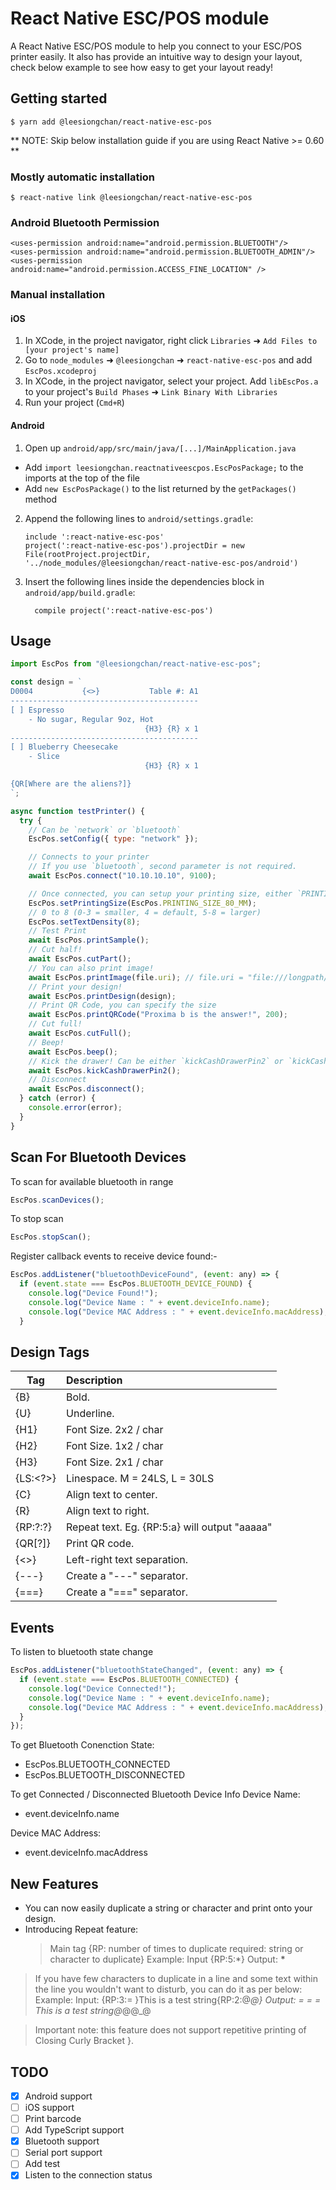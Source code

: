 # React Native ESC/POS module

A React Native ESC/POS module to help you connect to your ESC/POS printer easily.
It also has provide an intuitive way to design your layout, check below example to see how easy to get your layout ready!

## Getting started

`$ yarn add @leesiongchan/react-native-esc-pos`

** NOTE: Skip below installation guide if you are using React Native >= 0.60 **

### Mostly automatic installation

`$ react-native link @leesiongchan/react-native-esc-pos`

### Android Bluetooth Permission

```
<uses-permission android:name="android.permission.BLUETOOTH"/>
<uses-permission android:name="android.permission.BLUETOOTH_ADMIN"/>
<uses-permission android:name="android.permission.ACCESS_FINE_LOCATION" />
```

### Manual installation

#### iOS

1. In XCode, in the project navigator, right click `Libraries` ➜ `Add Files to [your project's name]`
2. Go to `node_modules` ➜ `@leesiongchan` ➜ `react-native-esc-pos` and add `EscPos.xcodeproj`
3. In XCode, in the project navigator, select your project. Add `libEscPos.a` to your project's `Build Phases` ➜ `Link Binary With Libraries`
4. Run your project (`Cmd+R`)

#### Android

1. Open up `android/app/src/main/java/[...]/MainApplication.java`

- Add `import leesiongchan.reactnativeescpos.EscPosPackage;` to the imports at the top of the file
- Add `new EscPosPackage()` to the list returned by the `getPackages()` method

2. Append the following lines to `android/settings.gradle`:
   ```
   include ':react-native-esc-pos'
   project(':react-native-esc-pos').projectDir = new File(rootProject.projectDir, 	'../node_modules/@leesiongchan/react-native-esc-pos/android')
   ```
3. Insert the following lines inside the dependencies block in `android/app/build.gradle`:
   ```
     compile project(':react-native-esc-pos')
   ```

## Usage

```javascript
import EscPos from "@leesiongchan/react-native-esc-pos";

const design = `
D0004           {<>}           Table #: A1
------------------------------------------
[ ] Espresso
    - No sugar, Regular 9oz, Hot
                              {H3} {R} x 1
------------------------------------------
[ ] Blueberry Cheesecake
    - Slice
                              {H3} {R} x 1

{QR[Where are the aliens?]}
`;

async function testPrinter() {
  try {
    // Can be `network` or `bluetooth`
    EscPos.setConfig({ type: "network" });

    // Connects to your printer
    // If you use `bluetooth`, second parameter is not required.
    await EscPos.connect("10.10.10.10", 9100);

    // Once connected, you can setup your printing size, either `PRINTING_SIZE_58_MM` or `PRINTING_SIZE_80_MM`
    EscPos.setPrintingSize(EscPos.PRINTING_SIZE_80_MM);
    // 0 to 8 (0-3 = smaller, 4 = default, 5-8 = larger)
    EscPos.setTextDensity(8);
    // Test Print
    await EscPos.printSample();
    // Cut half!
    await EscPos.cutPart();
    // You can also print image!
    await EscPos.printImage(file.uri); // file.uri = "file:///longpath/xxx.jpg"
    // Print your design!
    await EscPos.printDesign(design);
    // Print QR Code, you can specify the size
    await EscPos.printQRCode("Proxima b is the answer!", 200);
    // Cut full!
    await EscPos.cutFull();
    // Beep!
    await EscPos.beep();
    // Kick the drawer! Can be either `kickCashDrawerPin2` or `kickCashDrawerPin5`
    await EscPos.kickCashDrawerPin2();
    // Disconnect
    await EscPos.disconnect();
  } catch (error) {
    console.error(error);
  }
}
```

## Scan For Bluetooth Devices

To scan for available bluetooth in range

```javascript
EscPos.scanDevices();
```

To stop scan

```javascript
EscPos.stopScan();
```

Register callback events to receive device found:-

```javascript
EscPos.addListener("bluetoothDeviceFound", (event: any) => {
  if (event.state === EscPos.BLUETOOTH_DEVICE_FOUND) {
    console.log("Device Found!");
    console.log("Device Name : " + event.deviceInfo.name);
    console.log("Device MAC Address : " + event.deviceInfo.macAddress);
  }
```

## Design Tags

| Tag      | Description                                   |
| -------- | :-------------------------------------------- |
| {B}      | Bold.                                         |
| {U}      | Underline.                                    |
| {H1}     | Font Size. 2x2 / char                         |
| {H2}     | Font Size. 1x2 / char                         |
| {H3}     | Font Size. 2x1 / char                         |
| {LS:<?>} | Linespace. M = 24LS, L = 30LS                 |
| {C}      | Align text to center.                         |
| {R}      | Align text to right.                          |
| {RP:?:?} | Repeat text. Eg. {RP:5:a} will output "aaaaa" |
| {QR[?]}  | Print QR code.                                |
| {<>}     | Left-right text separation.                   |
| {---}    | Create a "---" separator.                     |
| {===}    | Create a "===" separator.                     |

## Events

To listen to bluetooth state change

```javascript
EscPos.addListener("bluetoothStateChanged", (event: any) => {
  if (event.state === EscPos.BLUETOOTH_CONNECTED) {
    console.log("Device Connected!");
    console.log("Device Name : " + event.deviceInfo.name);
    console.log("Device MAC Address : " + event.deviceInfo.macAddress);
  }
});
```

To get Bluetooth Conenction State:

- EscPos.BLUETOOTH_CONNECTED
- EscPos.BLUETOOTH_DISCONNECTED

To get Connected / Disconnected Bluetooth Device Info
Device Name:

- event.deviceInfo.name

Device MAC Address:

- event.deviceInfo.macAddress

## New Features

- You can now easily duplicate a string or character and print onto your design.
- Introducing Repeat feature:
  > Main tag {RP: number of times to duplicate required: string or character to duplicate}
  > Example:
  > Input {RP:5:\*}
  > Output: **\***

> If you have few characters to duplicate in a line and some text within the line you wouldn't want to disturb, you can do it as per below:
> Example:
> Input: {RP:3:= }This is a test string{RP:2:@_@}
> Output: = = = This is a test string@_@@\_@

> Important note: this feature does not support repetitive printing of Closing Curly Bracket }.

## TODO

- [x] Android support
- [ ] iOS support
- [ ] Print barcode
- [ ] Add TypeScript support
- [x] Bluetooth support
- [ ] Serial port support
- [ ] Add test
- [x] Listen to the connection status

